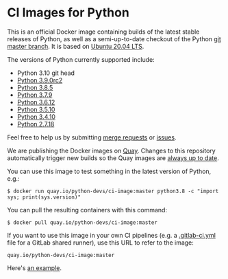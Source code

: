 # CI Images for Python

This is an official Docker image containing builds of the latest stable
releases of Python, as well as a semi-up-to-date checkout of the Python
[git master branch](https://github.com/python/cpython).  It is based on
[Ubuntu 20.04 LTS](http://releases.ubuntu.com/20.04/).

The versions of Python currently supported include:

* Python 3.10 git head
* [Python 3.9.0rc2](https://www.python.org/downloads/release/python-390rc2/)
* [Python 3.8.5](https://www.python.org/downloads/release/python-385/)
* [Python 3.7.9](https://www.python.org/downloads/release/python-379/)
* [Python 3.6.12](https://www.python.org/downloads/release/python-3612/)
* [Python 3.5.10](https://www.python.org/downloads/release/python-3510/)
* [Python 3.4.10](https://www.python.org/downloads/release/python-3410/)
* [Python 2.7.18](https://www.python.org/downloads/release/python-2718/)

Feel free to help us by submitting [merge
requests](https://gitlab.com/python-devs/ci-images/merge_requests) or
[issues](https://gitlab.com/python-devs/ci-images/issues).

We are publishing the Docker images on [Quay](https://quay.io). Changes to
this repository automatically trigger new builds so the Quay images are [always
up to date](https://quay.io/repository/python-devs/ci-image?tab=info).

You can use this image to test something in the latest version of Python,
e.g.:

```
$ docker run quay.io/python-devs/ci-image:master python3.8 -c "import sys; print(sys.version)"
```

You can pull the resulting containers with this command:

```
$ docker pull quay.io/python-devs/ci-image:master
```

If you want to use this image in your own CI pipelines (e.g. a
[.gitlab-ci.yml](https://gitlab.com/help/ci/yaml/README.md) file for a GitLab
shared runner), use this URL to refer to the image:

```
quay.io/python-devs/ci-image:master
```

Here's [an example](https://gitlab.com/python-devs/importlib_resources/blob/master/.gitlab-ci.yml).

